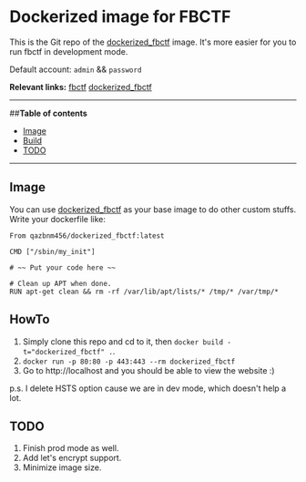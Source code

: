 # Dockerized image for FBCTF

This is the Git repo of the [dockerized_fbctf](https://hub.docker.com/r/qazbnm456/dockerized_fbctf/) image. It's more easier for you to run fbctf in development mode.

Default account: `admin` && `password`

**Relevant links:**
 [fbctf](https://github.com/facebook/fbctf)
 [dockerized_fbctf](https://hub.docker.com/r/qazbnm456/dockerized_fbctf/)

---------------------------------------

##**Table of contents**

 * [Image](#image)
 * [Build](#build)
 * [TODO](#todo)

---------------------------------------

<a name="image"></a>
## Image

You can use [dockerized_fbctf](https://hub.docker.com/r/qazbnm456/dockerized_fbctf/) as your base image to do other custom stuffs.
Write your dockerfile like:

```
From qazbnm456/dockerized_fbctf:latest

CMD ["/sbin/my_init"]

# ~~ Put your code here ~~

# Clean up APT when done.
RUN apt-get clean && rm -rf /var/lib/apt/lists/* /tmp/* /var/tmp/*

```

<a name="howto"></a>
## HowTo

1. Simply clone this repo and cd to it, then `docker build -t="dockerized_fbctf" .`.
2. `docker run -p 80:80 -p 443:443 --rm dockerized_fbctf`
3. Go to http://localhost and you should be able to view the website :)

p.s. I delete HSTS option cause we are in dev mode, which doesn't help a lot.

<a name="todo"></a>
## TODO

1. Finish prod mode as well.
2. Add let's encrypt support.
3. Minimize image size.
